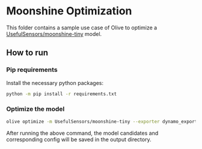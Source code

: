# Moonshine Optimization

This folder contains a sample use case of Olive to optimize a [UsefulSensors/moonshine-tiny](https://huggingface.co/UsefulSensors/moonshine-tiny) model.

## How to run

### Pip requirements

Install the necessary python packages:

```bash
python -m pip install -r requirements.txt
```

### Optimize the model

```bash
olive optimize -m UsefulSensors/moonshine-tiny --exporter dynamo_exporter -t automatic-speech-recognition
```

After running the above command, the model candidates and corresponding config will be saved in the output directory.
